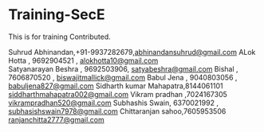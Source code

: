 # Training-SecE
This is for training
Contributed.

Suhrud Abhinandan,+91-9937282679,abhinandansuhrud@gmail.com
ALok Hotta , 9692904521 , alokhotta10@gmail.com<br>
Satyanarayan Beshra , 9692503906, satyabeshra@gmail.com
Bishal , 7606870520 , biswajitmallick@gmail.com
Babul Jena , 9040803056 , 
babuljena827@gmail.com
Sidharth kumar Mahapatra,8144061101
siddharthmahapatra002@gmail.com
Vikram pradhan ,7024167305
vikrampradhan520@gmail.com
Subhashis Swain, 6370021992 ,
subhasishswain7978@gmail.com
Chittaranjan sahoo,7605953506
ranjanchitta2777@gmail.com
